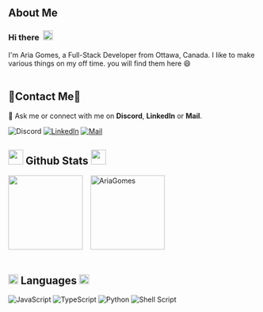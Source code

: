 <div dir="auto" align="left" style="vertical-align: top">
  <h2>About Me</h2>
  <h3>Hi there &nbsp;<img src="https://media.giphy.com/media/hvRJCLFzcasrR4ia7z/giphy.gif" width="20"> </h3>

I'm Aria Gomes, a Full-Stack Developer from Ottawa, Canada.
I like to make various things on my off time. you will find them here 😄 
<br> </br>
<div dir="auto" align="left" style="vertical-align: top">
<h2>🔸Contact Me🔸</h2>

💬 Ask me or connect with me on <b>Discord</b>, <b>LinkedIn</b> or <b>Mail</b>.

![Discord](https://img.shields.io/badge/Figro%234064-%237289DA.svg?style=for-the-badge&logo=discord&logoColor=white)
[![LinkedIn](https://img.shields.io/badge/LinkedIn-%23fff.svg?style=for-the-badge&logo=LinkedIn&logoColor=blue)](https://www.linkedin.com/in/aria-gomes/)
[![Mail](https://img.shields.io/badge/Mail-2C2C2C?style=for-the-badge&logo=protonmail&logoColor=white)](mailto:ag@ariagomes.com)
</div>

<div dir="auto" align="left">
    <h2><img src="https://media.giphy.com/media/iY8CRBdQXODJSCERIr/giphy.gif" width="30"> Github Stats <img src="https://media.giphy.com/media/iY8CRBdQXODJSCERIr/giphy.gif" width="30"></h2>
    <img src="https://github-readme-stats.vercel.app/api?username=AriaGomes&include_all_commits=true&count_private=true&show_icons=true&line_height=20&title_color=7A7ADB&icon_color=2234AE&text_color=D3D3D3&bg_color=0,000000,130F40" height="150"/>
    &nbsp;&nbsp;
    <img src="https://github-readme-stats.vercel.app/api/top-langs/?username=AriaGomes&show_icons=true&locale=en&layout=compact&line_height=20&title_color=7A7ADB&icon_color=2234AE&text_color=D3D3D3&bg_color=0,000000,130F40"  height="150" alt="AriaGomes"/>
</div>
<br>
<div dir="auto" align="left">

<h2>  <img src="https://media2.giphy.com/media/QssGEmpkyEOhBCb7e1/giphy.gif?cid=ecf05e47a0n3gi1bfqntqmob8g9aid1oyj2wr3ds3mg700bl&rid=giphy.gif" width ="20"> Languages  <img src="https://media2.giphy.com/media/QssGEmpkyEOhBCb7e1/giphy.gif?cid=ecf05e47a0n3gi1bfqntqmob8g9aid1oyj2wr3ds3mg700bl&rid=giphy.gif" width ="20"></h2>

![JavaScript](https://img.shields.io/badge/javascript-000?style=for-the-badge&logo=javascript&logoColor=f0db4f)
![TypeScript](https://img.shields.io/badge/typescript-fff?style=for-the-badge&logo=typescript&logoColor=3178c4)
![Python](https://img.shields.io/badge/python-3670A0?style=for-the-badge&logo=python&logoColor=ffdd54)
![Shell Script](https://img.shields.io/badge/shell_script-%23121011.svg?style=for-the-badge&logo=gnu-bash&logoColor=white)

</div>
  </div>
  </div>
  <br> </br>

